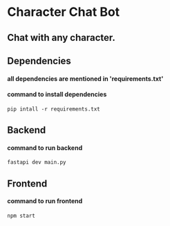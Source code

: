 # Character Chat Bot

## Chat with any character.


## Dependencies
#### all dependencies are mentioned in 'requirements.txt'
#### command to install dependencies
`pip intall -r requirements.txt` 

## Backend
#### command to run backend
`fastapi dev main.py`

## Frontend
#### command to run frontend
`npm start`